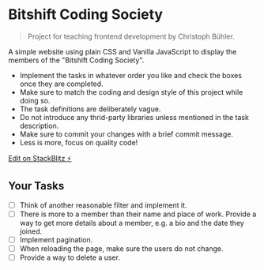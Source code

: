 # Bitshift Coding Society

> Project for teaching frontend development by Christoph Bühler.

A simple website using plain CSS and Vanilla JavaScript to display the members of the "Bitshift Coding Society".

- Implement the tasks in whatever order you like and check the boxes once they are completed.
- Make sure to match the coding and design style of this project while doing so.
- The task definitions are deliberately vague.
- Do not introduce any thrid-party libraries unless mentioned in the task description.
- Make sure to commit your changes with a brief commit message.
- Less is more, focus on quality code!

[Edit on StackBlitz ⚡️](https://stackblitz.com/edit/js-guudhf)

## Your Tasks

- [ ] Think of another reasonable filter and implement it.
- [ ] There is more to a member than their name and place of work. Provide a way to get more details about a member, e.g. a bio and the date they joined.
- [ ] Implement pagination.
- [ ] When reloading the page, make sure the users do not change.
- [ ] Provide a way to delete a user.
